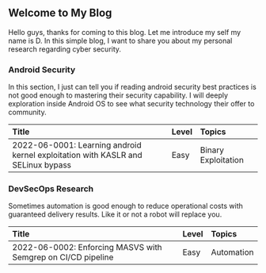 ## Welcome to My Blog

Hello guys, thanks for coming to this blog. Let me introduce my self my name is D. In this simple blog, I want to share you about my personal research regarding cyber security.

### Android Security

In this section, I just can tell you if reading android security best practices is not good enough to mastering their security capability. I will deeply exploration inside Android OS to see what security technology their offer to community.

| Title        |  Level        | Topics |
|:-------------|:------------------|:------|
| 2022-06-0001: Learning android kernel exploitation with KASLR and SELinux bypass  | Easy | Binary Exploitation  |

### DevSecOps Research

Sometimes automation is good enough to reduce operational costs with guaranteed delivery results. Like it or not a robot will replace you.

| Title        |  Level        | Topics |
|:-------------|:------------------|:------|
| 2022-06-0002: Enforcing MASVS with Semgrep on CI/CD pipeline  | Easy | Automation  |


